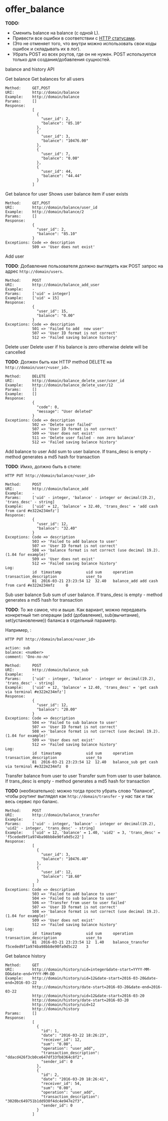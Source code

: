 # offer_balance


**TODO:** 

* Сменить balance на balance (с одной L).
* Привести все ошибки в соответствии с [HTTP статусами](https://en.wikipedia.org/wiki/List_of_HTTP_status_codes).
* (Это не отменяет того, что внутри можно использовать свои коды ошибок и складывать их в лог).
* Убрать POST из всех роутов, где он не нужен. POST используется только для создания/добавления сущностей.




balance and history API


Get balance
    Get balances for all users

    Method:     GET,POST
    URI:        http://domain/balance
    Example:    http://domain/balance
    Params:     []
    Response:
                [
                  {
                    "user_id": 2,
                    "balance": "85.10"
                  },
                  {
                    "user_id": 3,
                    "balance": "10476.00"
                  },
                  {
                    "user_id": 7,
                    "balance": "0.00"
                  },
                  {
                    "user_id": 44,
                    "balance": "44.44"
                  }
                ]

Get balance for user
Shows user balance item if user exists

    Method:     GET,POST
    URI:        http://domain/balance/user_id
    Example:    http://domain/balance/2
    Params:     []
    Response:
                {
                  "user_id": 2,
                  "balance": "85.10"
                }
    Exceptions: Code => description
                509 => 'User does not exist'

Add user

**TODO**: Добавление пользователя должно выглядеть как POST запрос на адрес `http://domain/users`.

    Method:     POST
    URI:        http://domain/balance_add_user
    Example:    -
    Params:     ['uid' = integer]
    Example:    ['uid' = 15]
    Response:
                {
                  "user_id": 15,
                  "balance": "0.00"
                }
    Exceptions: Code => description
                501 => 'Failed to add  new user'
                507 => 'User ID format is not correct'
                512 => 'Failed saving balance history'

Delete user
Delete user if his balance is zero otherwise delete will be cancelled

**TODO**: Должен быть как HTTP method DELETE на `http://domain/user/<user_id>`.

    Method:     DELETE
    URI:        http://domain/balance_delete_user/user_id
    Example:    http://domain/balance_delete_user/12
    Params:     []
    Example:    []
    Response:
                {
                  "code": 0,
                  "message": "User deleted"
                }
    Exceptions: Code => description
                502 => 'Delete user failed'
                507 => 'User ID format is not correct'
                509 => 'User does not exist'
                511 => 'Delete user failed - non zero balance'
                512 => 'Failed saving balance history'

Add balance to user
Add sum to user balance. If trans_desc is empty - method generates a md5 hash for transaction

**TODO**: Имхо, должно быть в стиле: 

```HTTP PUT http://domain/balance/<user_id>```

    Method:     POST
    URI:        http://domain/balance_add
    Example:    -
    Params:     ['uid' - integer, 'balance' - integer or decimal(19.2), 'trans_desc' - string]
    Example:    ['uid' = 12, 'balance' = 32.40, 'trans_desc' = 'add cash from card #e322m234mfz']
    Response:
                {
                  "user_id": 12,
                  "balance": "32.40"
                }
    Exceptions: Code => description
                503 => 'Failed to add balance to user'
                507 => 'User ID format is not correct'
                508 => 'balance format is not correct (use decimal 19.2). (1.04 for example)'
                509 => 'User does not exist'
                512 => 'Failed saving balance history'
    Log:
                id  timastamp           uid sum     operation       transaction_description             user_to
                81	2016-03-21 23:23:54	12	32.40	balance_add	add cash from card #e322m234mfz	    0

Sub user balance
Sub sum of user balance. If trans_desc is empty - method generates a md5 hash for transaction

**TODO**: То же самое, что и выше. Как вариант, можно передавать конкретный тип операции (add (добавление), sub(вычитание), set(установление)) баланса в отдельный параметр. 

Например, :

```
HTTP PUT http://domain/balance/<user_id>

action: sub
balance: <number>
comment: 'Оло-ло-ло'
```

    Method:     POST
    URI:        http://domain/balance_sub
    Example:    -
    Params:     ['uid' - integer, 'balance' - integer or decimal(19.2), 'trans_desc' - string]
    Example:    ['uid' = 12, 'balance' = 12.40, 'trans_desc' = 'get cash via terminal #e322m234mfz']
    Response:
                {
                  "user_id": 12,
                  "balance": "20.00"
                }
    Exceptions: Code => description
                504 => 'Failed to sub balance to user'
                507 => 'User ID format is not correct'
                508 => 'balance format is not correct (use decimal 19.2). (1.04 for example)'
                509 => 'User does not exist'
                512 => 'Failed saving balance history'
    Log:
                id  timastamp           uid sum     operation       transaction_description             user_to
                81	2016-03-21 23:23:54	12	12.40	balance_sub	get cash via terminal #e322m234mfz	0

Transfer balance from user to user
Transfer sum from user to user balance. If trans_desc is empty - method generates a md5 hash for transaction

**TODO** (необязательно): можно тогда просто убрать слово "балансе", чтобы роутинг выглядел как `http://domain/transfer` - у нас так и так весь сервис про баланс.


    Method:     POST
    URI:        http://domain/balance_transfer
    Example:    -
    Params:     ['uid' - integer, 'balance' - integer or decimal(19.2), 'uid2' - integer, 'trans_desc' - string]
    Example:    ['uid' = 12, 'balance' = 1.40, 'uid2' = 3, 'trans_desc' = 'f5ceded9f1a974ba98bb8e90fa9d5c22']
    Response:
                [
                  {
                    "user_id": 3,
                    "balance": "10476.40"
                  },
                  {
                    "user_id": 12,
                    "balance": "18.60"
                  }
                ]
    Exceptions: Code => description
                503 => 'Failed to add balance to user'
                504 => 'Failed to sub balance to user'
                506 => 'Transfer from user to user failed'
                507 => 'User ID format is not correct'
                508 => 'balance format is not correct (use decimal 19.2). (1.04 for example)'
                509 => 'User does not exist'
                512 => 'Failed saving balance history'
    Log:
                id  timastamp           uid sum     operation           transaction_description             user_to
                81	2016-03-21 23:23:54	12	1.40	balance_transfer	f5ceded9f1a974ba98bb8e90fa9d5c22	3

Get balance history


    Method:     GET
    URI:        http://domain/history/uid=integer&date-start=YYYY-MM-DD&date-end=YYYY-MM-DD
    Example:    http://domain/history/uid=12&date-start=2016-03-20&date-end=2016-03-22
                http://domain/history/date-start=2016-03-20&date-end=2016-03-22
                http://domain/history/uid=12&date-start=2016-03-20
                http://domain/history/date-start=2016-03-20
                http://domain/history/uid=12
                http://domain/history
    Params:     []
    Response:
                [
                  {
                    "id": 1,
                    "date": "2016-03-22 18:26:23",
                    "receiver_id": 12,
                    "sum": "0.00",
                    "operation": "user_add",
                    "transaction_description": "ddacd426f3cb0ce647df33fb8364c8f2",
                    "sender_id": 0
                  },
                  {
                    "id": 2,
                    "date": "2016-03-20 18:26:41",
                    "receiver_id": 54,
                    "sum": "0.00",
                    "operation": "user_add",
                    "transaction_description": "3020bc649751b1dd930f4dc4e947e2f3",
                    "sender_id": 0
                  }
                ]